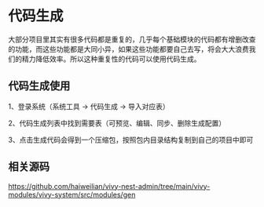 # 代码生成

大部分项目里其实有很多代码都是重复的，几乎每个基础模块的代码都有增删改查的功能，而这些功能都是大同小异，如果这些功能都要自己去写，将会大大浪费我们的精力降低效率。所以这种重复性的代码可以使用代码生成。

## 代码生成使用

1、登录系统（系统工具 -> 代码生成 -> 导入对应表）

2、代码生成列表中找到需要表（可预览、编辑、同步、删除生成配置）

3、点击生成代码会得到一个压缩包，按照包内目录结构复制到自己的项目中即可

## 相关源码

https://github.com/haiweilian/vivy-nest-admin/tree/main/vivy-modules/vivy-system/src/modules/gen
